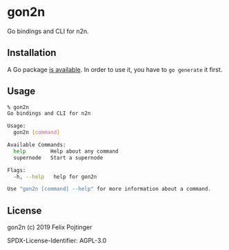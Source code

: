 # gon2n

Go bindings and CLI for n2n.

## Installation

A Go package [is available](https://godoc.org/github.com/pojntfx/gon2n). In order to use it, you have to `go generate` it first.

## Usage

```bash
% gon2n
Go bindings and CLI for n2n

Usage:
  gon2n [command]

Available Commands:
  help        Help about any command
  supernode   Start a supernode

Flags:
  -h, --help   help for gon2n

Use "gon2n [command] --help" for more information about a command.
```

## License

gon2n (c) 2019 Felix Pojtinger

SPDX-License-Identifier: AGPL-3.0
